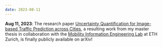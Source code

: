 ```yaml
---
date: 2023-08-11
---
```


**Aug 11, 2023**: The research paper [Uncertainty Quantification for Image-based Traffic Prediction across Cities](https://arxiv.org/abs/2308.06129), a resulting work from my master thesis in collaboration with the [Mobility Information Engineering Lab](http://mie-lab.ethz.ch) at ETH Zurich, is finally publicly available on arXiv!
